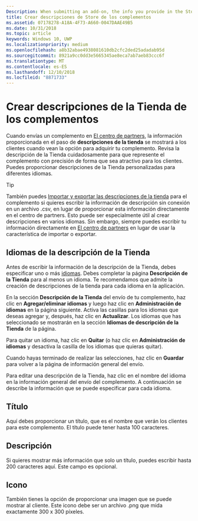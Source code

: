 ```yaml
---
Description: When submitting an add-on, the info you provide in the Store listings step will be displayed to your customers.
title: Crear descripciones de Store de los complementos
ms.assetid: 07178278-A18A-4F73-A660-0047DAAE49B5
ms.date: 10/31/2018
ms.topic: article
keywords: Windows 10, UWP
ms.localizationpriority: medium
ms.openlocfilehash: a8b32abae4938081610db2cfc2ded25adadab95d
ms.sourcegitcommit: 8921a9cc0dd3e5665345ae8eca7ab7aeb83ccc6f
ms.translationtype: MT
ms.contentlocale: es-ES
ms.lasthandoff: 12/10/2018
ms.locfileid: "8871733"
---
```

# <a name="create-add-on-store-listings"></a>Crear descripciones de la Tienda de los complementos

Cuando envías un complemento en [El centro de partners](https://partner.microsoft.com/dashboard), la información proporcionada en el paso de **descripciones de la tienda** se mostrará a los clientes cuando vean la opción para adquirir tu complemento. Revisa la descripción de la Tienda cuidadosamente para que represente el complemento con precisión de forma que sea atractivo para los clientes. Puedes proporcionar descripciones de la Tienda personalizadas para diferentes idiomas.

> [!TIP]
> También puedes [Importar y exportar las descripciones de la tienda](import-and-export-store-listings.md) para el complemento si quieres escribir la información de descripción sin conexión en un archivo .csv, en lugar de proporcionar esta información directamente en el centro de partners. Esto puede ser especialmente útil al crear descripciones en varios idiomas. Sin embargo, siempre puedes escribir tu información directamente en [El centro de partners](https://partner.microsoft.com/dashboard) en lugar de usar la característica de importar o exportar.


## <a name="store-listing-languages"></a>Idiomas de la descripción de la Tienda

Antes de escribir la información de la descripción de la Tienda, debes especificar uno o más [idiomas](supported-languages.md). Debes completar la página **Descripción de la Tienda** para al menos un idioma. Te recomendamos que admite la creación de descripciones de la tienda para cada idioma en la aplicación.

En la sección **Descripción de la Tienda** del envío de tu complemento, haz clic en **Agregar/eliminar idiomas** y luego haz clic en **Administración de idiomas** en la página siguiente. Activa las casillas para los idiomas que deseas agregar y, después, haz clic en **Actualizar**. Los idiomas que has seleccionado se mostrarán en la sección **Idiomas de descripción de la Tienda** de la página.

Para quitar un idioma, haz clic en **Quitar** (o haz clic en **Administración de idiomas** y desactiva la casilla de los idiomas que quieras quitar). 

Cuando hayas terminado de realizar las selecciones, haz clic en **Guardar** para volver a la página de información general del envío.

Para editar una descripción de la Tienda, haz clic en el nombre del idioma en la información general del envío del complemento. A continuación se describe la información que se puede especificar para cada idioma.

## <a name="title"></a>Título

Aquí debes proporcionar un título, que es el nombre que verán los clientes para este complemento. El título puede tener hasta 100 caracteres.

## <a name="description"></a>Descripción

Si quieres mostrar más información que solo un título, puedes escribir hasta 200 caracteres aquí. Este campo es opcional.

## <a name="icon"></a>Icono

También tienes la opción de proporcionar una imagen que se puede mostrar al cliente. Este icono debe ser un archivo .png que mida exactamente 300 x 300 píxeles.

 

 




